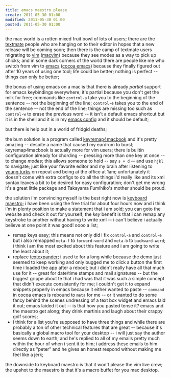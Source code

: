 ```yaml
---
title: emacs maestro please
create: 2011-05-30 01:00
modified: 2011-05-30 01:00
posted: 2011-05-30 01:00
---
```


the mac world is a rotten mixed fruit bowl of lots of users; there are
the [textmate][tm] people who are hanging on to their editor in hopes
that a new release will be coming soon; then there is the camp of
textmate users migrating to [vim][vim] ([macvim][macvim]) because they
see modes as a way to pick up chicks; and in some dark corners of the
world there are people like me who switch from vim to [emacs][emacs]
([cocoa emacs][cocoaemacs]) because they finally figured out after 10
years of using one tool; life could be better; nothing is perfect --
things can only be better;

the bonus of using emacs on a mac is that there is already *partial*
support for emacs keybindings everywhere; it's partial because you
don't get the milk for free; commands like `control-a` take you to the
beginning of the sentence -- not the beginning of the line;
`control-e` takes you to the end of the sentence -- not the end of the
line; things are missing too such as `control-w` to erase the previous
word -- it isn't a default emacs shortcut but it is in the shell and
it is in my [emacs config][ec] and it should be default;

but there is help out in a world of fridgid deaths;

the bum solution is a program called [keyremap4macbook][kr4mb] and
it's pretty amazing -- despite a name that caused my eardrum to burst;
keyremap4macbook is actually more for vim users; there is builtin
configuration already for chording -- pressing more than one key at
once -- to change _modes_; this allows someone to hold -- say `s + d`
-- and use `hjkl` to navigate; just like your favorite editor and my
brain after listening to [young turks][yt] on repeat and being at the
office at 1am; unfortunately it doesn't come with extra configs to do
all the things i'd really like and its xml syntax leaves a bit to be
desired for easy configuration; don't get me wrong it's a great little
package and Takayama Fumihiko's mother should be proud.

the solution i'm convincing myself is the best right now is
[keyboard maestro][km];  i have been using the free trial for about
four hours now and i think i'm in plenty position to make a statement
that i am sold;  you can goto the website and check it out for
yourself;  the *key* benefit is that i can remap any keystroke to
another without having to write xml -- i can't believe i actually
believe at one point it was good!  oooo a list;

  - remap keys easy;  this means not only did i fix `control-a` and
    `control-e` but i also remapped `meta-f` to `forward-word` and
    `meta-b` to `backward-word`;  i think i am the most excited about
    this feature and i am going to write the least about it;
  - replace [textexpander][te]; i used te for a long while because the
    demo just seemed to keep working and only bugged me to click a
    button the first time i loaded the app after a reboot; but i
    didn't really have all that much use for it -- great for date/time
    stamps and mail signatures -- but the biggest grippe about te that
    i had was that it was such a simple concept that didn't execute
    consistently for me; i couldn't get it to expand snippets
    properly in emacs because it either wanted to paste -- `command`
    in cocoa emacs is rebound to `meta` for me -- or it wanted to do
    some fancy behind the scenes undressing of a text box widget and
    emacs laid it out; emacs laided it out -- is that how you pasted
    tense it?  emacs and the maestro get along; they drink martinis
    and laugh about their crappy golf scores;
  - i think for a list you're supposed to have three things and while
    there are probably a ton of other technical features that are
    great  -- because it's basically a global macro tool for your
    desktop -- i will just say the author seems down to earth;  and
    he's replied to all of my emails pretty much within the hour of
    when i sent it to him; i address these emails to him directly as
    "peter" and he gives an honest respond without making me feel
    like a jerk;

 the downside to keyboard maestro is that it won't please the vim live
 crew; the upshot to the maestro is that it's a macro buffet for you
 mac desktop.


[kr4mb]: http://pqrs.org/macosx/keyremap4macbook/
[yt]: http://www.youtube.com/watch?v=rgczlrYM4eI
[ec]: http://github.com/milkypostman/milkmacs
[te]: http://smilesoftware.com/TextExpander/
[tm]: http://macromates.com/
[macvim]: http://code.google.com/p/macvim/
[cocoaemacs]: http://emacsformacosx.com/
[vim]: http://vim.org
[emacs]: http://www.gnu.org/software/emacs/
[km]: http://www.keyboardmaestro.com/main/


